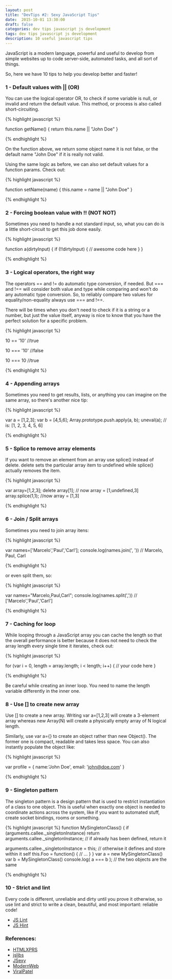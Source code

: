 ```yaml
---
layout: post
title: "DevTips #2: Sexy JavaScript Tips"
date:  2015-10-01 13:30:00
draft: false
categories: dev tips javascript js development
tags: dev tips javascript js development
description: 10 useful javascript tips
---
```


JavaScript is a modern language, powerful and useful to develop from simple websites up to code server-side, automated tasks, and all sort of things.

So, here we have 10 tips to help you develop better and faster!


### 1 - Default values with || (OR)

You can use the logical operator OR, to check if some variable is null, or invalid and return the default value. This method, or process is also called short-circuiting.

{% highlight javascript %}

function getName() {
  return this.name || "John Doe"
}

{% endhighlight %}

On the function above, we return some object name it is not false, or the default name "John Doe" if it is really not valid.

Using the same logic as before, we can also set default values for a function params. Check out:

{% highlight javascript %}

function setName(name) {
  this.name = name || "John Doe"
}

{% endhighlight %}

### 2 - Forcing boolean value with !! (NOT NOT)

Sometimes you need to handle a not standard input, so, what you can do is a little short-circuit to get this job done easily.

{% highlight javascript %}

function a(dirtyInput) {
  if (!!dirtyInput) {
    // awesome code here
  }
}

{% endhighlight %}


### 3 - Logical operators, the right way

The operators == and != do automatic type conversion, if needed. But === and !== will consider both value and type	while comparing and won't do any automatic type conversion. So, to reliably compare two values for equality/non-equality always use === and !==.

There will be times when you don't need to check if it is a string or a number, but just the value itself, anyway is nice to know that you have the perfect solution for a specific problem.

{% highlight javascript %}

10 == '10' //true

10 === '10' //false

10 === 10 //true

{% endhighlight  %}


### 4 - Appending arrays

Sometimes you need to get results, lists, or anything you can imagine on the same array, so there's another nice tip:

{% highlight javascript %}

var a = [1,2,3];
var b = [4,5,6];
Array.prototype.push.apply(a, b);
uneval(a); // is: [1, 2, 3, 4, 5, 6]

{% endhighlight %}


### 5 - Splice to remove array elements

If you want to remove an element from an array use splice() instead of delete. delete sets the particular array item to undefined while splice() actually removes the item.

{% highlight javascript %}

var array=[1,2,3];
delete array[1]; // now array = [1,undefined,3]
array.splice(1,1); //now array = [1,3]

{% endhighlight %}


### 6 - Join / Split arrays

Sometimes you need to join array itens:

{% highlight javascript %}

var names=['Marcelo','Paul','Carl'];
console.log(names.join(', ')) // Marcelo, Paul, Carl

{% endhighlight %}

or even split them, so:


{% highlight javascript %}

var names="Marcelo,Paul,Carl";
console.log(names.split(',')) // ['Marcelo','Paul','Carl']

{% endhighlight %}

### 7 - Caching for loop

While looping through a JavaScript array you can cache the length so that the overall performance is better because it does not need to check the array length every single time it iterates, check out:

{% highlight javascript %}

for (var i = 0, length = array.length; i < length; i++) {
  // your code here
}

{% endhighlight %}

Be careful while creating an inner loop. You need to name the length variable differently in the inner one.


### 8 - Use [] to create new array

Use [] to create	a new array. Writing var a=[1,2,3] will create a 3-element array whereas new Array(N) will create a physically empty array of N logical length.

Similarly, use var a={} to create an object rather than new Object(). The former one is compact, readable and takes less space. You can also instantly populate the object like:


{% highlight javascript %}

var profile = {
  name:'John Doe',
  email: 'john@doe.com'
}

{% endhighlight %}


### 9 - Singleton pattern

The singleton pattern is a design pattern that is used to restrict instantiation of a class to one object. This is useful when exactly one object is needed to coordinate actions across the system, like if you want to automated stuff, create socket bindings, rooms or something.

{% highlight javascript %}
function MySingletonClass() {
  if (arguments.callee._singletonInstance)
    return arguments.callee._singletonInstance; // if already has been defined, return it

  arguments.callee._singletonInstance = this; // otherwise it defines and store within it self
  this.Foo = function() {
    // ...
  }
}
var a = new MySingletonClass()
var b = MySingletonClass()
console.log( a === b ); // the two objects are the same

{% endhighlight %}

### 10 - Strict and lint

Every code is different, unreliable and dirty until you prove it otherwise, so use lint and strict to write a clean, beautiful, and most important: reliable code!

* [JS Lint](http://www.jslint.com)
* [JS Hint](http://jshint.com)


### References:

* [HTMLXPRS](http://www.htmlxprs.com/post/14/superpower-your-javascript-with-10-quick-tips)
* [jslibs](https://code.google.com/p/jslibs/wiki/JavascriptTips)
* [JSexy](http://javascriptissexy.com/12-simple-yet-powerful-javascript-tips/)
* [ModernWeb](http://modernweb.com/2013/12/23/45-useful-javascript-tips-tricks-and-best-practices/)
* [ViralPatel](http://viralpatel.net/blogs/javascript-tips-tricks/)

